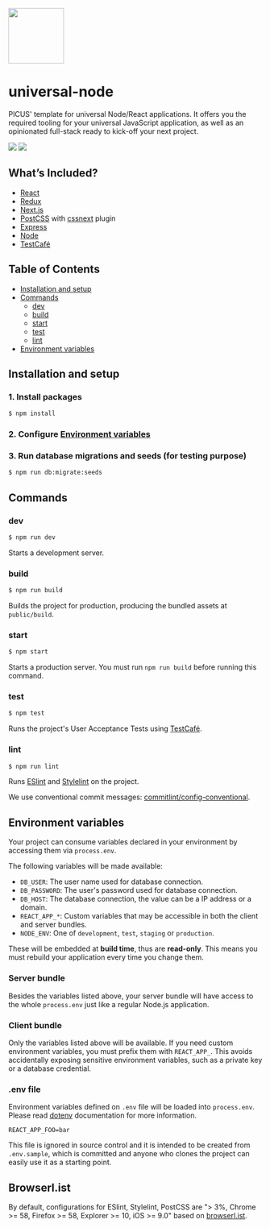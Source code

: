 [<img width="110" src="https://avatars3.githubusercontent.com/u/38539999?s=200&v=4g" />](https://picuscreative.com)

# universal-node

PICUS' template for universal Node/React applications. It offers you the required tooling for your universal JavaScript application, as well as an opinionated full-stack ready to kick-off your next project.

[<img src="https://img.shields.io/david/picuscreative/universal-node.svg" />](https://david-dm.org/picuscreative/universal-node)
[<img src="https://img.shields.io/david/dev/picuscreative/universal-node.svg" />](https://david-dm.org/picuscreative/universal-node?type=dev)


## What’s Included?

- [React](https://reactjs.org/)
- [Redux](https://redux.js.org/)
- [Next.js](https://nextjs.org/)
- [PostCSS](http://postcss.org/) with [cssnext](http://cssnext.io/) plugin
- [Express](https://expressjs.com/)
- [Node](https://nodejs.org)
- [TestCafé](http://devexpress.github.io/testcafe/)


## Table of Contents

- [Installation and setup](#installation-and-setup)
- [Commands](#commands)
    - [dev](#dev)
    - [build](#build)
    - [start](#start)
    - [test](#test)
    - [lint](#lint)
- [Environment variables](#environment-variables)


## Installation and setup

### 1. Install packages

```sh
$ npm install
```

### 2. Configure [Environment variables](#environment-variables)

### 3. Run database migrations and seeds (for testing purpose)

```sh
$ npm run db:migrate:seeds
```


## Commands

### dev

```sh
$ npm run dev
```

Starts a development server.

### build

```sh
$ npm run build
```

Builds the project for production, producing the bundled assets at `public/build`.

### start

```sh
$ npm start
```

Starts a production server. You must run `npm run build` before running this command.

### test

```sh
$ npm test
```

Runs the project's User Acceptance Tests using [TestCafé](http://devexpress.github.io/testcafe/).

### lint

```sh
$ npm run lint
```

Runs [ESlint](https://eslint.org/) and [Stylelint](https://stylelint.io/) on the project.

We use conventional commit messages: [commitlint/config-conventional](https://github.com/marionebl/commitlint/tree/master/%40commitlint/config-conventional).

## Environment variables

Your project can consume variables declared in your environment by accessing them via `process.env`.

The following variables will be made available:

- `DB_USER`: The user name used for database connection.
- `DB_PASSWORD`: The user's password used for database connection.
- `DB_HOST`: The database connection, the value can be a IP address or a domain.
- `REACT_APP_*`: Custom variables that may be accessible in both the client and server bundles.
- `NODE_ENV`: One of `development`, `test`, `staging` or `production`.

These will be embedded at **build time**, thus are **read-only**. This means you must rebuild your application every time you change them.

### Server bundle

Besides the variables listed above, your server bundle will have access to the whole `process.env` just like a regular Node.js application.

### Client bundle

Only the variables listed above will be available.
If you need custom environment variables, you must prefix them with `REACT_APP_`. This avoids accidentally exposing sensitive environment variables, such as a private key or a database credential.

### .env file

Environment variables defined on `.env` file will be loaded into `process.env`.
Please read [dotenv](https://github.com/motdotla/dotenv) documentation for more information.

```
REACT_APP_FOO=bar
```

This file is ignored in source control and it is intended to be created from `.env.sample`, which is committed and anyone who clones the project can easily use it as a starting point.

## Browserl.ist

By default, configurations for ESlint, Stylelint, PostCSS are "> 3%, Chrome >= 58, Firefox >= 58, Explorer >= 10, iOS >= 9.0" based on [browserl.ist](http://browserl.ist/?q=%3E+3%25%2C+Chrome+%3E%3D+58%2C+Firefox+%3E%3D+58%2C+Explorer+%3E%3D+10%2C+iOS+%3E%3D+9.0).
